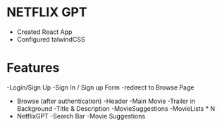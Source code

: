# NETFLIX GPT

- Created React App
- Configured talwindCSS


# Features
-Login/Sign Up
    -Sign In / Sign up Form
    -redirect to Browse Page
- Browse (after authentication)
    -Header
    -Main Movie
        -Trailer in Background
        -Title & Description
        -MovieSuggestions
            -MovieLists * N
- NetflixGPT
    -Search Bar
    -Movie Suggestions
